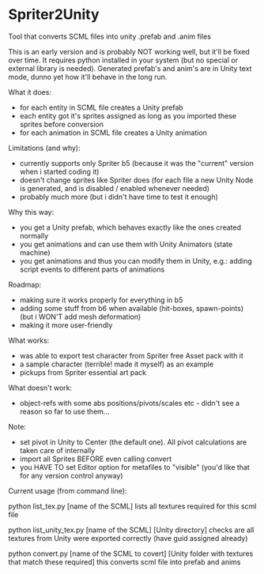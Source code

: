 Spriter2Unity
=============

Tool that converts SCML files into unity .prefab and .anim files

This is an early version and is probably NOT working well, but it'll be fixed over time. It requires python installed in your system (but no special or external library is needed). Generated prefab's and anim's are in Unity text mode, dunno yet how it'll behave in the long run.

What it does:
- for each entity in SCML file creates a Unity prefab
- each entity got it's sprites assigned as long as you imported these sprites before conversion
- for each animation in SCML file creates a Unity animation

Limitations (and why):
- currently supports only Spriter b5 (because it was the "current" version when i started coding it)
- doesn't change sprites like Spriter does (for each file a new Unity Node is generated, and is disabled / enabled whenever needed)
- probably much more (but i didn't have time to test it enough)

Why this way:
- you get a Unity prefab, which behaves exactly like the ones created normally
- you get animations and can use them with Unity Animators (state machine)
- you get animations and thus you can modify them in Unity, e.g.: adding script events to different parts of animations

Roadmap:
- making sure it works properly for everything in b5
- adding some stuff from b6 when available (hit-boxes, spawn-points) (but i WON'T add mesh deformation)
- making it more user-friendly

What works:
- was able to export test character from Spriter free Asset pack with it
- a sample character (terrible! made it myself) as an example
- pickups from Spriter essential art pack

What doesn't work:
- object-refs with some abs positions/pivots/scales etc - didn't see a reason so far to use them...

Note:
- set pivot in Unity to Center (the default one). All pivot calculations are taken care of internally
- import all Sprites BEFORE even calling convert
- you HAVE TO set Editor option for metafiles to "visible" (you'd like that for any version control anyway)

Current usage (from command line):

python list_tex.py [name of the SCML]
    lists all textures required for this scml file

python list_unity_tex.py [name of the SCML] [Unity directory]
    checks are all textures from Unity were exported correctly (have guid assigned already)

python convert.py [name of the SCML to covert] [Unity folder with textures that match these required]
    this converts scml file into prefab and anims
